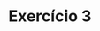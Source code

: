# Exercício 3
<!-- 
Agora, vamos manipular os arrays, adicionando ou removendo informações. Para isso, crie **três** novos arrays, chamados `nomeDoArrayOriginalCopia`, e faça o que se pede abaixo nas cópias dos arrays originais;

- Adicione um item `number` ao primeiro array. Utilize `console.log()` para exibir o original e a cópia;
- Remova o último item do segundo array. Utilize `console.log()` para exibir o original e a cópia;
- Remova o segundo item do terceiro array. Utilize `console.log()` para exibir o original e a cópia; -->
